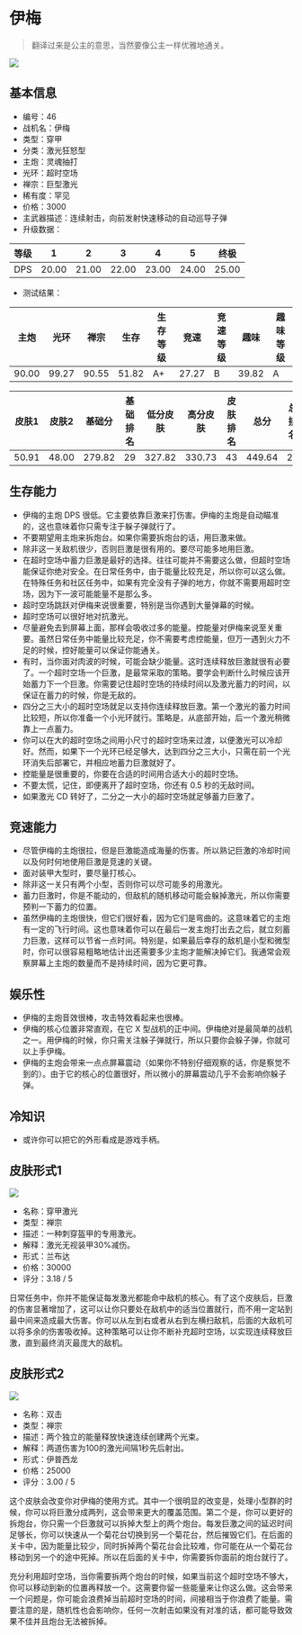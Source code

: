 # 伊梅

> 翻译过来是公主的意思，当然要像公主一样优雅地通关。

<img src="/ships/ship_46.png" style={{zoom:1}}/>

## 基本信息

- 编号：46
- 战机名：伊梅
- 类型：穿甲
- 分类：激光狂怒型
- 主炮：灵魂抽打
- 光环：超时空场
- 禅宗：巨型激光
- 稀有度：罕见
- 价格：3000
- 主武器描述：连续射击，向前发射快速移动的自动巡导子弹
- 升级数据：

| 等级 | 1 | 2 | 3 | 4 | 5 | 终极 |
|--|--|--|--|--|--|--|
| DPS | 20.00 | 21.00 | 22.00 | 23.00 | 24.00 | 25.00 |

- 测试结果：

| 主炮 | 光环 | 禅宗 | 生存 | 生存等级 | 竞速 | 竞速等级 | 趣味 | 趣味等级 |
|--|--|--|--|--|--|--|--|--|
| 90.00 | 99.27 | 90.55 | 51.82 | A+ | 27.27 | B | 39.82 | A |

| 皮肤1 | 皮肤2 | 基础分 | 基础排名 | 低分皮肤 | 高分皮肤 | 皮肤排名 | 总分 | 总排名 |
|--|--|--|--|--|--|--|--|--|
| 50.91 | 48.00 | 279.82 | 29 | 327.82 | 330.73 | 43 | 449.64 | 29 |

## 生存能力

- 伊梅的主炮 DPS 很低。它主要依靠巨激来打伤害。伊梅的主炮是自动瞄准的，这也意味着你只需专注于躲子弹就行了。
- 不要期望用主炮来拆炮台。如果你需要拆炮台的话，用巨激来做。
- 除非这一关敌机很少，否则巨激是很有用的。要尽可能多地用巨激。
- 在超时空场中蓄力巨激是最好的选择。往往可能并不需要这么做，但超时空场能保证你绝对安全。在日常任务中，由于能量比较充足，所以你可以这么做。在特殊任务和社区任务中，如果有完全没有子弹的地方，你就不需要用超时空场，因为下一波可能能量不是那么多。
- 超时空场跳跃对伊梅来说很重要，特别是当你遇到大量弹幕的时候。
- 超时空场可以很好地对抗激光。
- 尽量避免去到屏幕上面，那样会吸收过多的能量。控能量对伊梅来说至关重要。虽然日常任务中能量比较充足，你不需要考虑控能量，但万一遇到火力不足的时候，控好能量可以保证你能通关。
- 有时，当你面对肉波的时候，可能会缺少能量。这时连续释放巨激就很有必要了。一个超时空场一个巨激，是最常采取的策略。要学会判断什么时候应该开始蓄力下一个巨激。你需要记住超时空场的持续时间以及激光蓄力的时间，以保证在蓄力的时候，你是无敌的。
- 四分之三大小的超时空场就足以支持你连续释放巨激。第一个激光的蓄力时间比较短，所以你准备一个小光环就行。策略是，从底部开始，后一个激光稍微靠上一点蓄力。
- 你可以在大的超时空场之间用小尺寸的超时空场来过渡，以便激光可以冷却好。然而，如果下一个光环已经足够大，达到四分之三大小，只需在前一个光环消失后部署它，并相应地蓄力巨激就好了。
- 控能量是很重要的，你要在合适的时间用合适大小的超时空场。
- 不要太慌，记住，即便离开了超时空场，你还有 0.5 秒的无敌时间。
- 如果激光 CD 转好了，二分之一大小的超时空场就足够蓄力巨激了。

## 竞速能力

- 尽管伊梅的主炮很拉，但是巨激能造成海量的伤害。所以熟记巨激的冷却时间以及何时何地使用巨激是竞速的关键。
- 面对装甲大型时，要尽量打核心。
- 除非这一关只有两个小型，否则你可以尽可能多的用激光。
- 蓄力巨激时，你是不能动的，但敌机的随机移动可能会躲掉激光，所以你需要预判一下蓄力的位置。
- 虽然伊梅的主炮很快，但它们很好看，因为它们是弯曲的。这意味着它的主炮有一定的飞行时间。这也意味着你可以在最后一发主炮打出去之后，就立刻蓄力巨激，这样可以节省一点时间。特别是，如果最后幸存的敌机是小型和微型时，你可以很容易粗略地估计出还需要多少主炮才能解决掉它们。我通常会观察屏幕上主炮的数量而不是持续时间，因为它更可靠。

## 娱乐性

- 伊梅的主炮音效很棒，攻击特效看起来也很棒。
- 伊梅的核心位置非常直观，在它 X 型战机的正中间。伊梅绝对是最简单的战机之一。用伊梅的时候，你只需关注躲子弹就行，所以只要你会躲子弹，你就可以上手伊梅。
- 伊梅的主炮会带来一点点屏幕震动（如果你不特别仔细观察的话，你是察觉不到的）。由于它的核心的位置很好，所以微小的屏幕震动几乎不会影响你躲子弹。

## 冷知识

- 或许你可以把它的外形看成是游戏手柄。

## 皮肤形式1

<img src="/ships/ship_46_apex_1.png" style={{zoom:1}}/>

- 名称：穿甲激光
- 类型：禅宗
- 描述：一种刺穿盔甲的专用激光。
- 解释：激光无视装甲30%减伤。
- 形式：兰布达
- 价格：30000
- 评分：3.18 / 5

日常任务中，你并不能保证每发激光都能命中敌机的核心。有了这个皮肤后，巨激的伤害显著增加了，这可以让你只要处在敌机中的适当位置就行，而不用一定站到最中间来造成最大伤害。你可以从左到右或者从右到左横扫敌机，后面的大敌机可以将多余的伤害吸收掉。这种策略可以让你不断补充超时空场，以实现连续释放巨激，直到最终消灭最庞大的敌机。

## 皮肤形式2

<img src="/ships/ship_46_apex_2.png" style={{zoom:1}}/>

- 名称：双击
- 类型：禅宗
- 描述：两个独立的能量释放快速连续创建两个光束。
- 解释：两道伤害为100的激光间隔1秒先后射出。
- 形式：伊普西龙
- 价格：25000
- 评分：3.00 / 5

这个皮肤会改变你对伊梅的使用方式。其中一个很明显的改变是，处理小型群的时候，你可以将巨激分成两列，这会带来更大的覆盖范围。第二个是，你可以更好的拆炮台，你只需一个巨激就可以拆掉大型上的两个炮台。每发巨激之间的延迟时间足够长，你可以快速从一个菊花台切换到另一个菊花台，然后摧毁它们。在后面的关卡中，因为能量比较少，同时拆掉两个菊花台会比较难，你可能在从一个菊花台移动到另一个的途中死掉。所以在后面的关卡中，你需要拆你面前的炮台就行了。

充分利用超时空场，当你需要拆两个炮台的时候，如果当前这个超时空场不够大，你可以移动到新的位置再释放一个。这需要你留一些能量来让你这么做。这会带来一个问题是，你可能会浪费掉当前超时空场的时间，间接相当于你浪费了能量。需要注意的是，随机性也会影响你，任何一次射击如果没有对准的话，都可能导致效果不佳并且炮台无法被拆掉。
